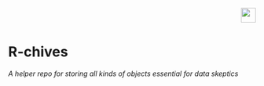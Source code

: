 <p align="center">
  <img src="https://vignette.wikia.nocookie.net/battlefordreamislandfanfiction/images/1/18/Chives2018.png/revision/latest?cb=20180311132935"  width="30" align="right" >
</p>

<br/><br/>
#  R-chives 

*A helper repo for storing all kinds of objects essential for data skeptics* 
<br/><br/>

<!---
```diff
[//]---------  **This is still a BETA version!**    ---------
```
-->
